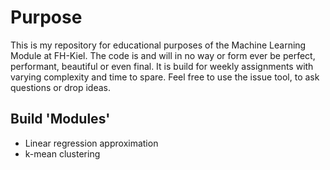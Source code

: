 # Purpose

This is my repository for educational purposes of the Machine Learning Module at FH-Kiel.
The code is and will in no way or form ever be perfect, performant, beautiful or even final. It is build for weekly assignments with varying complexity and time to spare.
Feel free to use the issue tool, to ask questions or drop ideas.

## Build 'Modules'

- Linear regression approximation
- k-mean clustering
